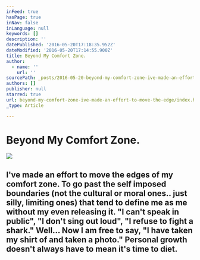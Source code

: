 ```yaml
---
inFeed: true
hasPage: true
inNav: false
inLanguage: null
keywords: []
description: ''
datePublished: '2016-05-20T17:18:35.952Z'
dateModified: '2016-05-20T17:14:55.900Z'
title: Beyond My Comfort Zone.
author:
  - name: ''
    url: ''
sourcePath: _posts/2016-05-20-beyond-my-comfort-zone-ive-made-an-effort-to-move-the-edge.md
authors: []
publisher: null
starred: true
url: beyond-my-comfort-zone-ive-made-an-effort-to-move-the-edge/index.html
_type: Article

---
```

# Beyond My Comfort Zone.
![](https://the-grid-user-content.s3-us-west-2.amazonaws.com/d3a49748-d8a6-4b37-97ec-f3cce52d647f.jpg)

## I've made an effort to move the edges of my comfort zone. To go past the self imposed boundaries (not the cultural or moral ones.. just silly, limiting ones) that tend to define me as me without my even releasing it. "I can't speak in public", "I don't sing out loud", "I refuse to fight a shark." Well... Now I am free to say, "I have taken my shirt of and taken a photo." Personal growth doesn't always have to mean it's time to diet.